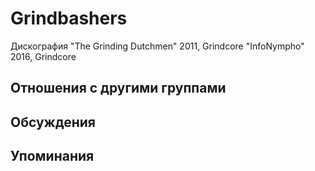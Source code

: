 # Grindbashers

Дискография
"The Grinding Dutchmen" 2011, Grindcore
"InfoNympho" 2016, Grindcore

## Отношения с другими группами


## Обсуждения


## Упоминания

